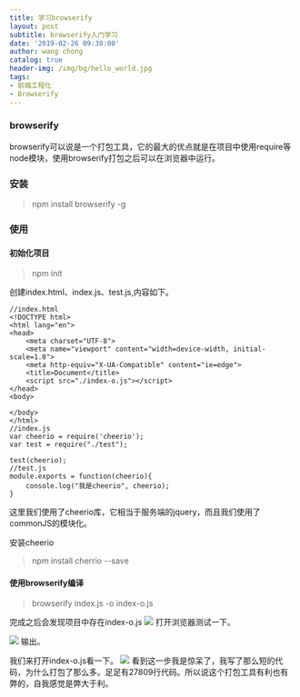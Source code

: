 ```yaml
---
title: 学习browserify
layout: post
subtitle: browserify入门学习
date: '2019-02-26 09:30:00'
author: wang chong
catalog: true
header-img: /img/bg/hello_world.jpg
tags:
- 前端工程化
- Browserify
---
```


### browserify
browserify可以说是一个打包工具，它的最大的优点就是在项目中使用require等node模块，使用browserify打包之后可以在浏览器中运行。

### 安装
> npm install browserify -g

### 使用
#### 初始化项目
> npm init

创建index.html、index.js、test.js,内容如下。

```
//index.html
<!DOCTYPE html>
<html lang="en">
<head>
    <meta charset="UTF-8">
    <meta name="viewport" content="width=device-width, initial-scale=1.0">
    <meta http-equiv="X-UA-Compatible" content="ie=edge">
    <title>Document</title>
    <script src="./index-o.js"></script>
</head>
<body>
    
</body>
</html>
//index.js
var cheerio = require('cheerio');
var test = require("./test");

test(cheerio);
//test.js
module.exports = function(cheerio){
    console.log("我是cheerio", cheerio);
}
```
这里我们使用了cheerio库，它相当于服务端的jquery，而且我们使用了commonJS的模块化。

安装cheerio
> npm install cherrio --save

#### 使用browserify编译
> browserify index.js -o index-o.js

完成之后会发现项目中存在index-o.js
![](https://user-gold-cdn.xitu.io/2019/2/24/1691b43f793721a6?w=200&h=210&f=png&s=9194)
打开浏览器测试一下。

![](https://user-gold-cdn.xitu.io/2019/2/24/1691b4470ace5ab4?w=449&h=139&f=png&s=14260)
输出。

我们来打开index-o.js看一下。
![](https://user-gold-cdn.xitu.io/2019/2/24/1691b451bd539d58?w=1132&h=647&f=png&s=185540)
看到这一步我是惊呆了，我写了那么短的代码，为什么打包了那么多。足足有27809行代码。所以说这个打包工具有利也有弊的，自我感觉是弊大于利。